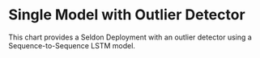 # Single Model with Outlier Detector

This chart provides a Seldon Deployment with an outlier detector using a Sequence-to-Sequence LSTM model.

